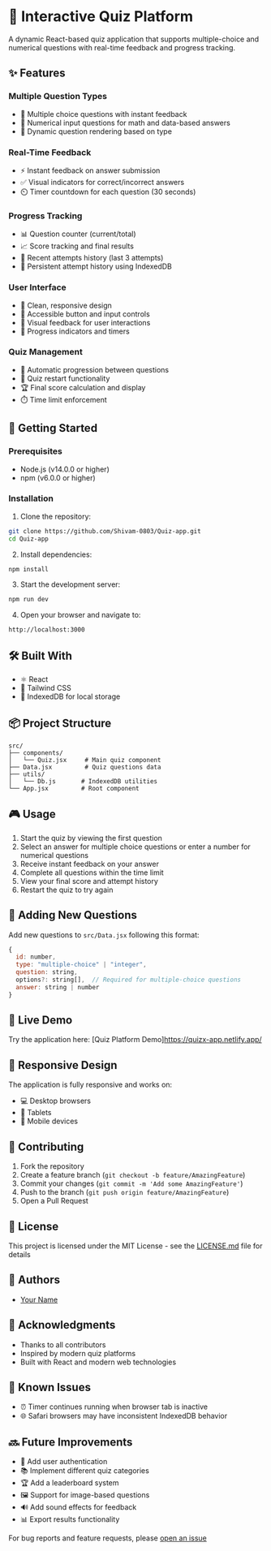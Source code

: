 # 🎯 Interactive Quiz Platform

A dynamic React-based quiz application that supports multiple-choice and numerical questions with real-time feedback and progress tracking.

## ✨ Features

### Multiple Question Types
- 📝 Multiple choice questions with instant feedback
- 🔢 Numerical input questions for math and data-based answers
- 🔄 Dynamic question rendering based on type

### Real-Time Feedback
- ⚡ Instant feedback on answer submission
- ✅ Visual indicators for correct/incorrect answers
- ⏲️ Timer countdown for each question (30 seconds)

### Progress Tracking
- 📊 Question counter (current/total)
- 📈 Score tracking and final results
- 📜 Recent attempts history (last 3 attempts)
- 💾 Persistent attempt history using IndexedDB

### User Interface
- 🎨 Clean, responsive design
- 🔵 Accessible button and input controls
- 💫 Visual feedback for user interactions
- 📱 Progress indicators and timers

### Quiz Management
- 🔄 Automatic progression between questions
- 🔁 Quiz restart functionality
- 🏆 Final score calculation and display
- ⏱️ Time limit enforcement

## 🚀 Getting Started

### Prerequisites
- Node.js (v14.0.0 or higher)
- npm (v6.0.0 or higher)

### Installation

1. Clone the repository:
```bash
git clone https://github.com/Shivam-0803/Quiz-app.git
cd Quiz-app
```

2. Install dependencies:
```bash
npm install
```

3. Start the development server:
```bash
npm run dev
```

4. Open your browser and navigate to:
```
http://localhost:3000
```

## 🛠️ Built With
- ⚛️ React
- 🎨 Tailwind CSS
- 💾 IndexedDB for local storage

## 📦 Project Structure
```
src/
├── components/
│   └── Quiz.jsx     # Main quiz component
├── Data.jsx         # Quiz questions data
├── utils/
│   └── Db.js       # IndexedDB utilities
└── App.jsx         # Root component
```

## 🎮 Usage

1. Start the quiz by viewing the first question
2. Select an answer for multiple choice questions or enter a number for numerical questions
3. Receive instant feedback on your answer
4. Complete all questions within the time limit
5. View your final score and attempt history
6. Restart the quiz to try again

## 📝 Adding New Questions

Add new questions to `src/Data.jsx` following this format:

```javascript
{
  id: number,
  type: "multiple-choice" | "integer",
  question: string,
  options?: string[],  // Required for multiple-choice questions
  answer: string | number
}
```

## 🔗 Live Demo

Try the application here: [Quiz Platform Demo]https://quizx-app.netlify.app/

## 📱 Responsive Design

The application is fully responsive and works on:
- 💻 Desktop browsers
- 📱 Tablets
- 📱 Mobile devices

## 🤝 Contributing

1. Fork the repository
2. Create a feature branch (`git checkout -b feature/AmazingFeature`)
3. Commit your changes (`git commit -m 'Add some AmazingFeature'`)
4. Push to the branch (`git push origin feature/AmazingFeature`)
5. Open a Pull Request

## 📄 License

This project is licensed under the MIT License - see the [LICENSE.md](LICENSE.md) file for details

## 👥 Authors

- [Your Name](https://github.com/Shivam-0803)

## 🙏 Acknowledgments

- Thanks to all contributors
- Inspired by modern quiz platforms
- Built with React and modern web technologies

## 🐛 Known Issues

- ⏰ Timer continues running when browser tab is inactive
- 🌐 Safari browsers may have inconsistent IndexedDB behavior

## 🔜 Future Improvements

- 🔐 Add user authentication
- 📚 Implement different quiz categories
- 🏆 Add a leaderboard system
- 🖼️ Support for image-based questions
- 🔊 Add sound effects for feedback
- 📊 Export results functionality

For bug reports and feature requests, please [open an issue](https://github.com/Shivam-0803/Quiz-app/issues)